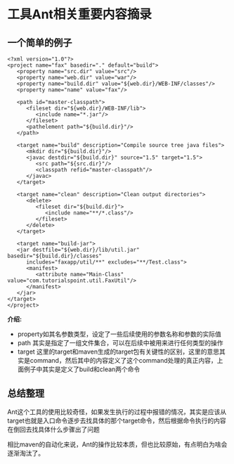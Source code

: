 # 工具Ant相关重要内容摘录

## 一个简单的例子

```
<?xml version="1.0"?>
<project name="fax" basedir="." default="build">
   <property name="src.dir" value="src"/>
   <property name="web.dir" value="war"/>
   <property name="build.dir" value="${web.dir}/WEB-INF/classes"/>
   <property name="name" value="fax"/>

   <path id="master-classpath">
      <fileset dir="${web.dir}/WEB-INF/lib">
         <include name="*.jar"/>
      </fileset>
      <pathelement path="${build.dir}"/>
   </path>

   <target name="build" description="Compile source tree java files">
      <mkdir dir="${build.dir}"/>
      <javac destdir="${build.dir}" source="1.5" target="1.5">
         <src path="${src.dir}"/>
         <classpath refid="master-classpath"/>
      </javac>
   </target>

   <target name="clean" description="Clean output directories">
      <delete>
         <fileset dir="${build.dir}">
            <include name="**/*.class"/>
         </fileset>
      </delete>
   </target>
   
   <target name="build-jar">
   <jar destfile="${web.dir}/lib/util.jar" basedir="${build.dir}/classes"
      includes="faxapp/util/**" excludes="**/Test.class">
      <manifest>
         <attribute name="Main-Class" value="com.tutorialspoint.util.FaxUtil"/>
      </manifest>
   </jar>
</target>
</project>
```
**介绍:**
+ property如其名参数类型，设定了一些后续使用的参数名称和参数的实际值
+ path 其实是指定了一组文件集合，可以在后续中被用来进行任何类型的操作
+ target 这里的target和maven生成的target包有关键性的区别，这里的意思其实是command，然后其中的内容定义了这个command处理的真正内容，上面例子中其实是定义了build和clean两个命令

## 总结整理

Ant这个工具的使用比较奇怪，如果发生执行的过程中报错的情况，其实是应该从target也就是入口命令逐步去找具体的那个target命令，然后根据命令执行的内容在倒回去找具体什么步骤出了问题  

相比maven的自动化来说，Ant的操作比较本质，但也比较原始，有点明白为啥会逐渐淘汰了。